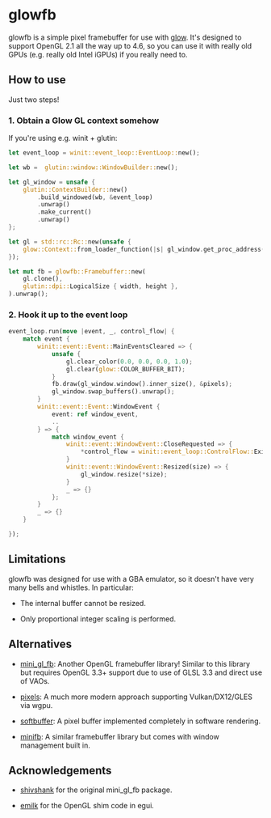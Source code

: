 # glowfb

glowfb is a simple pixel framebuffer for use with [glow](https://github.com/grovesNL/glow). It's designed to support OpenGL 2.1 all the way up to 4.6, so you can use it with really old GPUs (e.g. really old Intel iGPUs) if you really need to.

## How to use

Just two steps!

### 1. Obtain a Glow GL context somehow

If you're using e.g. winit + glutin:

```rust
let event_loop = winit::event_loop::EventLoop::new();

let wb =  glutin::window::WindowBuilder::new();

let gl_window = unsafe {
    glutin::ContextBuilder::new()
        .build_windowed(wb, &event_loop)
        .unwrap()
        .make_current()
        .unwrap()
};

let gl = std::rc::Rc::new(unsafe {
    glow::Context::from_loader_function(|s| gl_window.get_proc_address(s))
});

let mut fb = glowfb::Framebuffer::new(
    gl.clone(),
    glutin::dpi::LogicalSize { width, height },
).unwrap();
```

### 2. Hook it up to the event loop

```rust
event_loop.run(move |event, _, control_flow| {
    match event {
        winit::event::Event::MainEventsCleared => {
            unsafe {
                gl.clear_color(0.0, 0.0, 0.0, 1.0);
                gl.clear(glow::COLOR_BUFFER_BIT);
            }
            fb.draw(gl_window.window().inner_size(), &pixels);
            gl_window.swap_buffers().unwrap();
        }
        winit::event::Event::WindowEvent {
            event: ref window_event,
            ..
        } => {
            match window_event {
                winit::event::WindowEvent::CloseRequested => {
                    *control_flow = winit::event_loop::ControlFlow::Exit;
                }
                winit::event::WindowEvent::Resized(size) => {
                    gl_window.resize(*size);
                }
                _ => {}
            };
        }
        _ => {}
    }

});
```

## Limitations

glowfb was designed for use with a GBA emulator, so it doesn't have very many bells and whistles. In particular:

-   The internal buffer cannot be resized.

-   Only proportional integer scaling is performed.

## Alternatives

-   [mini_gl_fb](https://github.com/shivshank/mini_gl_fb): Another OpenGL framebuffer library! Similar to this library but requires OpenGL 3.3+ support due to use of GLSL 3.3 and direct use of VAOs.

-   [pixels](https://github.com/parasyte/pixels): A much more modern approach supporting Vulkan/DX12/GLES via wgpu.

-   [softbuffer](https://github.com/john01dav/softbuffer): A pixel buffer implemented completely in software rendering.

-   [minifb](https://github.com/emoon/rust_minifb): A similar framebuffer library but comes with window management built in.

## Acknowledgements

-   [shivshank](https://github.com/shivshank) for the original mini_gl_fb package.

-   [emilk](https://github.com/emilk) for the OpenGL shim code in egui.
